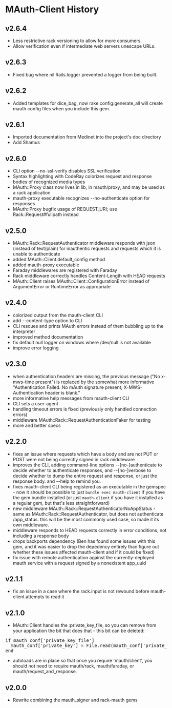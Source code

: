# MAuth-Client History
## v2.6.4

- Less restrictive rack versioning to allow for more consumers.
- Allow verification even if intermediate web servers unescape URLs.

## v2.6.3

- Fixed bug where nil Rails.logger prevented a logger from being built.

## v2.6.2

- Added templates for dice_bag, now rake config:generate_all will create
  mauth config files when you include this gem.

## v2.6.1

- Imported documentation from Medinet into the project's doc directory 
- Add Shamus

## v2.6.0

- CLI option --no-ssl-verify disables SSL verification
- Syntax highlighting with CodeRay colorizes request and response bodies of recognized media types
- MAuth::Proxy class now lives in lib, in mauth/proxy, and may be used as a rack application
- mauth-proxy executable recognizes --no-authenticate option for responses
- MAuth::Proxy bugfix usage of REQUEST_URI; use Rack::Request#fullpath instead

## v2.5.0

- MAuth::Rack::RequestAuthenticator middleware responds with json (instead of text/plain) for inauthentic requests 
  and requests which it is unable to authenticate
- added MAuth::Client.default_config method
- added mauth-proxy executable
- Faraday middlewares are registered with Faraday
- Rack middleware correctly handles Content-Length with HEAD requests
- MAuth::Client raises MAuth::Client::ConfigurationError instead of ArgumentError or RuntimeError as appropriate

## v2.4.0

- colorized output from the mauth-client CLI 
- add --content-type option to CLI
- CLI rescues and prints MAuth errors instead of them bubbling up to the interpreter
- improved method documentation 
- fix default null logger on windows where /dev/null is not available 
- improve error logging

## v2.3.0

- when authentication headers are missing, the previous message ("No x-mws-time present") is replaced by the somewhat 
  more informative "Authentication Failed. No mAuth signature present; X-MWS-Authentication header is blank."
- more informative help messages from mauth-client CLI
- CLI sets a user-agent 
- handling timeout errors is fixed (previously only handled connection errors)
- middleware MAuth::Rack::RequestAuthenticationFaker for testing 
- more and better specs 

## v2.2.0

- fixes an issue where requests which have a body and are not PUT or POST were not being correctly signed in rack 
  middleware 
- improves the CLI, adding command-line options --[no-]authenticate to decide whether to authenticate responses, and 
  --[no-]verbose to decide whether to dump the entire request and response, or just the response body. and --help to 
  remind you. 
- fixes mauth-client CLI being registered as an executable in the gemspec - now it should be possible to just 
  `bundle exec mauth-client` if you have the gem bundle installed (or just `mauth-client` if you have it installed as 
  a regular gem, but that's less straightforward) 
- new middleware MAuth::Rack::RequestAuthenticatorNoAppStatus - same as MAuth::Rack::RequestAuthenticator, but does 
  not authenticate /app_status. this will be the most commonly used case, so made it its own middleware. 
- middleware responds to HEAD requests correctly in error conditions, not including a response body 
- drops backports dependency (Ben has found some issues with this gem, and it was easier to drop the depedency 
  entirely than figure out whether these issues affected mauth-client and if it could be fixed) 
- fix issue with remote authentication against the currently-deployed mauth service with a request signed by a 
  nonexistent app_uuid

## v2.1.1

- fix an issue in a case where the rack.input is not rewound before mauth-client attempts to read it

## v2.1.0

- MAuth::Client handles the :private_key_file, so you can remove from your application the bit that does that - this 
  bit can be deleted:

<pre>
if mauth_conf['private_key_file']
  mauth_conf['private_key'] = File.read(mauth_conf['private_key_file'])
end
</pre>

- autoloads are in place so that once you require 'mauth/client', you should not need to require mauth/rack, 
  mauth/faraday, or mauth/request_and_response.

## v2.0.0

- Rewrite combining the mauth_signer and rack-mauth gems 
